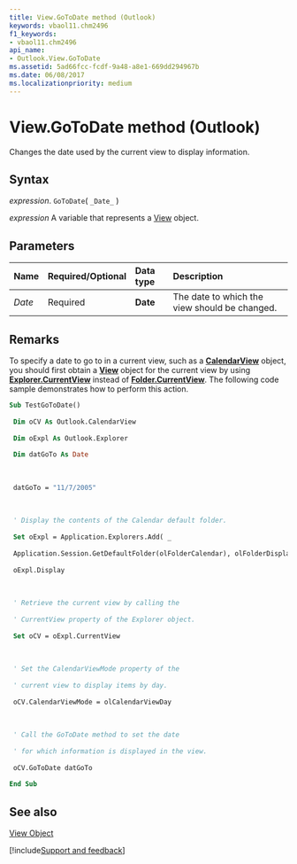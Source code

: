 ```yaml
---
title: View.GoToDate method (Outlook)
keywords: vbaol11.chm2496
f1_keywords:
- vbaol11.chm2496
api_name:
- Outlook.View.GoToDate
ms.assetid: 5ad66fcc-fcdf-9a48-a8e1-669dd294967b
ms.date: 06/08/2017
ms.localizationpriority: medium
---
```



# View.GoToDate method (Outlook)

Changes the date used by the current view to display information.


## Syntax

_expression_. `GoToDate`( `_Date_` )

_expression_ A variable that represents a [View](Outlook.View.md) object.


## Parameters



|Name|Required/Optional|Data type|Description|
|:-----|:-----|:-----|:-----|
| _Date_|Required| **Date**|The date to which the view should be changed.|

## Remarks

To specify a date to go to in a current view, such as a **[CalendarView](Outlook.calendarView.md)** object, you should first obtain a **[View](Outlook.View.md)** object for the current view by using **[Explorer.CurrentView](Outlook.Explorer.CurrentView.md)** instead of **[Folder.CurrentView](Outlook.Folder.CurrentView.md)**. The following code sample demonstrates how to perform this action.


```vb
Sub TestGoToDate() 
 
 Dim oCV As Outlook.CalendarView 
 
 Dim oExpl As Outlook.Explorer 
 
 Dim datGoTo As Date 
 
 
 
 datGoTo = "11/7/2005" 
 
 
 
 ' Display the contents of the Calendar default folder. 
 
 Set oExpl = Application.Explorers.Add( _ 
 
 Application.Session.GetDefaultFolder(olFolderCalendar), olFolderDisplayFolderOnly) 
 
 oExpl.Display 
 
 
 
 ' Retrieve the current view by calling the 
 
 ' CurrentView property of the Explorer object. 
 
 Set oCV = oExpl.CurrentView 
 
 
 
 ' Set the CalendarViewMode property of the 
 
 ' current view to display items by day. 
 
 oCV.CalendarViewMode = olCalendarViewDay 
 
 
 
 ' Call the GoToDate method to set the date 
 
 ' for which information is displayed in the view. 
 
 oCV.GoToDate datGoTo 
 
End Sub
```


## See also


[View Object](Outlook.View.md)

[!include[Support and feedback](~/includes/feedback-boilerplate.md)]